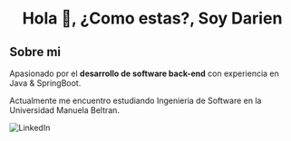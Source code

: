 <h1 align="center">Hola 👋, ¿Como estas?, Soy Darien</h1>

## Sobre mi

Apasionado por el **desarrollo de software back-end** con experiencia en Java & SpringBoot.

Actualmente me encuentro estudiando Ingenieria de Software en la Universidad Manuela Beltran.

![LinkedIn](https://img.shields.io/badge/www.linkedin.com%2Fin%2Fdarien-tejedor?style=flat-square&logo=logmein&logoColor=white&label=LinkedIn&labelColor=blue&color=white)
